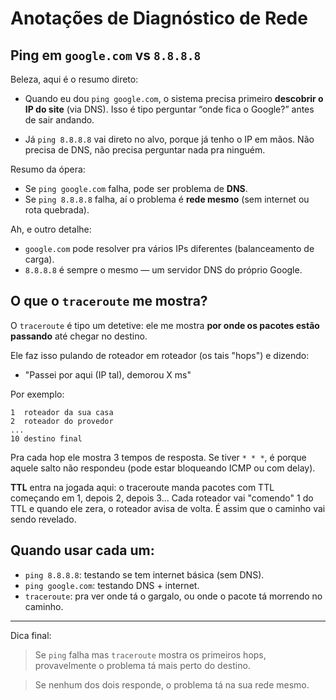 # Anotações de Diagnóstico de Rede

## Ping em `google.com` vs `8.8.8.8`

Beleza, aqui é o resumo direto:

* Quando eu dou `ping google.com`, o sistema precisa primeiro **descobrir o IP do site** (via DNS). Isso é tipo perguntar “onde fica o Google?” antes de sair andando.

* Já `ping 8.8.8.8` vai direto no alvo, porque já tenho o IP em mãos. Não precisa de DNS, não precisa perguntar nada pra ninguém.

Resumo da ópera:

* Se `ping google.com` falha, pode ser problema de **DNS**.
* Se `ping 8.8.8.8` falha, aí o problema é **rede mesmo** (sem internet ou rota quebrada).

Ah, e outro detalhe:

* `google.com` pode resolver pra vários IPs diferentes (balanceamento de carga).
* `8.8.8.8` é sempre o mesmo — um servidor DNS do próprio Google.

## O que o `traceroute` me mostra?

O `traceroute` é tipo um detetive: ele me mostra **por onde os pacotes estão passando** até chegar no destino.

Ele faz isso pulando de roteador em roteador (os tais "hops") e dizendo:

* "Passei por aqui (IP tal), demorou X ms"

Por exemplo:

```
1  roteador da sua casa
2  roteador do provedor
...
10 destino final
```

Pra cada hop ele mostra 3 tempos de resposta. Se tiver `* * *`, é porque aquele salto não respondeu (pode estar bloqueando ICMP ou com delay).

**TTL** entra na jogada aqui: o traceroute manda pacotes com TTL começando em 1, depois 2, depois 3... Cada roteador vai "comendo" 1 do TTL e quando ele zera, o roteador avisa de volta. É assim que o caminho vai sendo revelado.

## Quando usar cada um:

* `ping 8.8.8.8`: testando se tem internet básica (sem DNS).
* `ping google.com`: testando DNS + internet.
* `traceroute`: pra ver onde tá o gargalo, ou onde o pacote tá morrendo no caminho.

---

Dica final:

> Se `ping` falha mas `traceroute` mostra os primeiros hops, provavelmente o problema tá mais perto do destino.

> Se nenhum dos dois responde, o problema tá na sua rede mesmo.
